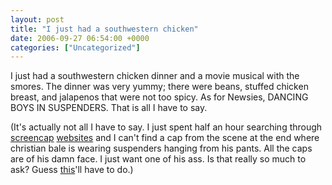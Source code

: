 ```yaml
---
layout: post
title: "I just had a southwestern chicken"
date: 2006-09-27 06:54:00 +0000
categories: ["Uncategorized"]
---
```


I just had a southwestern chicken dinner and a movie musical with the smores. The dinner was very yummy; there were beans, stuffed chicken breast, and jalapenos that were not too spicy. As for Newsies, DANCING BOYS IN SUSPENDERS. That is all I have to say. 

(It's actually not all I have to say. I just spent half an hour searching through [screencap](http://www.ktnb.net/caps/newsies/) [websites](http://www.screencapcentral.net/newsies/index2.html) and I can't find a cap from the scene at the end where christian bale is wearing suspenders hanging from his pants. All the caps are of his damn face. I just want one of his ass. Is that really so much to ask? Guess [this](http://www.screencapcentral.net/newsies/newsies208.jpg)'ll have to do.)